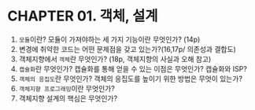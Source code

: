 # CHAPTER 01. 객체, 설계 

1. `모듈`이란? 모듈이 가져야하는 세 가지 기능이란 무엇인가? (14p)
2. 변경에 취약한 코드는 어떤 문제점을 갖고 있는가?(16,17p/ 의존성과 결합도) 
3. 객체지향에서 `객체`란 무엇인가? (18p, 객체지향의 사실과 오해 참고)
4. `캡슐화`란 무엇인가? 캡슐화를 통해 얻을 수 있는 이점은 무엇인가? 캡슐화와 ISP?
5. `객체의 응집도`란 무엇인가? 객체의 응집도를 높이기 위한 방법은 무엇이 있는가?
6. `객체지향 프로그래밍`이란 무엇인가?
7. 객체지향 설계의 핵심은 무엇인가?

